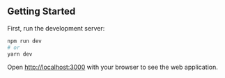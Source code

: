 ## Getting Started

First, run the development server:

```bash
npm run dev
# or
yarn dev
```

Open [http://localhost:3000](http://localhost:3000) with your browser to see the web application.
